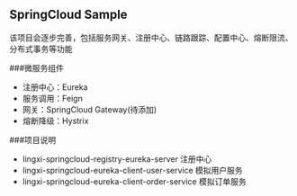SpringCloud Sample
---
该项目会逐步完善，包括服务网关、注册中心、链路跟踪、配置中心、熔断限流、分布式事务等功能

###微服务组件
+ 注册中心：Eureka
+ 服务调用：Feign
+ 网关：SpringCloud Gateway(待添加)
+ 熔断降级：Hystrix


###项目说明
+ lingxi-springcloud-registry-eureka-server 注册中心
+ lingxi-springcloud-eureka-client-user-service 模拟用户服务
+ lingxi-springcloud-eureka-client-order-service 模拟订单服务